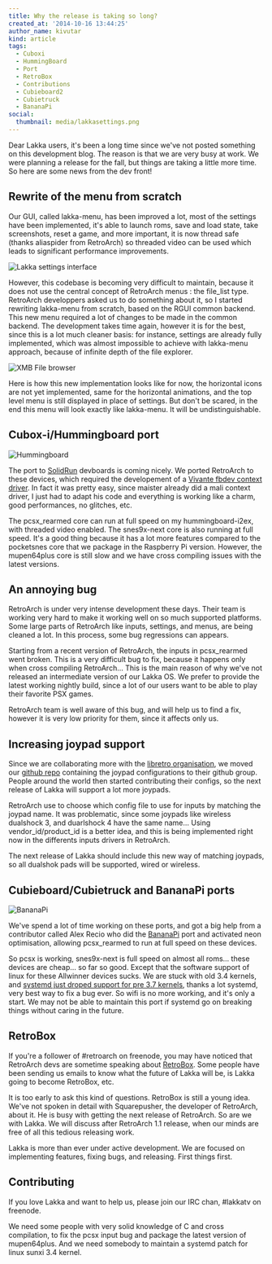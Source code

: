```yaml
---
title: Why the release is taking so long?
created_at: '2014-10-16 13:44:25'
author_name: kivutar
kind: article
tags:
  - Cuboxi
  - HummingBoard
  - Port
  - RetroBox
  - Contributions
  - Cubieboard2
  - Cubietruck
  - BananaPi
social:
  thumbnail: media/lakkasettings.png
---
```


Dear Lakka users, it's been a long time since we've not posted something on this development blog. The reason is that we are very busy at work. We were planning a release for the fall, but things are taking a little more time. So here are some news from the dev front!

## Rewrite of the menu from scratch

Our GUI, called lakka-menu, has been improved a lot, most of the settings have been implemented, it's able to launch roms, save and load state, take screenshots, reset a game, and more important, it is now thread safe (thanks aliaspider from RetroArch) so threaded video can be used which leads to significant performance improvements.

![Lakka settings interface](media/lakkasettings.png)

However, this codebase is becoming very difficult to maintain, because it does not use the central concept of RetroArch menus : the file_list type. RetroArch developpers asked us to do something about it, so I started rewriting lakka-menu from scratch, based on the RGUI common backend. This new menu required a lot of changes to be made in the common backend. The development takes time again, however it is for the best, since this is a lot much cleaner basis: for instance, settings are already fully implemented, which was almost impossible to achieve with lakka-menu approach, because of infinite depth of the file explorer.

![XMB File browser](media/xmb.png)

Here is how this new implementation looks like for now, the horizontal icons are not yet implemented, same for the horizontal animations, and the top level menu is still displayed in place of settings. But don't be scared, in the end this menu will look exactly like lakka-menu. It will be undistinguishable.

## Cubox-i/Hummingboard port

![Hummingboard](media/hummingboard.jpg)

The port to [SolidRun](http://www.solid-run.com) devboards is coming nicely. We ported RetroArch to these devices, which required the developement of a [Vivante fbdev context driver](https://github.com/libretro/RetroArch/blob/master/gfx/context/vivante_fbdev_ctx.c). In fact it was pretty easy, since maister already did a mali context driver, I just had to adapt his code and everything is working like a charm, good performances, no glitches, etc.

The pcsx_rearmed core can run at full speed on my hummingboard-i2ex, with threaded video enabled. The snes9x-next core is also running at full speed. It's a good thing because it has a lot more features compared to the pocketsnes core that we package in the Raspberry Pi version. However, the mupen64plus core is still slow and we have cross compiling issues with the latest versions.

## An annoying bug

RetroArch is under very intense development these days. Their team is working very hard to make it working well on so much supported platforms. Some large parts of RetroArch like inputs, settings, and menus, are being cleaned a lot. In this process, some bug regressions can appears.

Starting from a recent version of RetroArch, the inputs in pcsx_rearmed went broken. This is a very difficult bug to fix, because it happens only when cross compiling RetroArch... This is the main reason of why we've not released an intermediate version of our Lakka OS. We prefer to provide the latest working nightly build, since a lot of our users want to be able to play their favorite PSX games.

RetroArch team is well aware of this bug, and will help us to find a fix, however it is very low priority for them, since it affects only us.

## Increasing joypad support

Since we are collaborating more with the [libretro organisation](https://github.com/libretro), we moved our [github repo](https://github.com/libretro/retroarch-joypad-autoconfig) containing the joypad configurations to their github group. People around the world then started contributing their configs, so the next release of Lakka will support a lot more joypads.

RetroArch use to choose which config file to use for inputs by matching the joypad name. It was problematic, since some joypads like wireless dualshock 3, and duarlshock 4 have the same name... Using vendor_id/product_id is a better idea, and this is being implemented right now in the differents inputs drivers in RetroArch.

The next release of Lakka should include this new way of matching joypads, so all dualshok pads will be supported, wired or wireless.

## Cubieboard/Cubietruck and BananaPi ports

![BananaPi](media/bananapi.jpg)

We've spend a lot of time working on these ports, and got a big help from a contributor called Alex Recio who did the [BananaPi](http://www.bananapi.org) port and activated neon optimisation, allowing pcsx_rearmed to run at full speed on these devices.

So pcsx is working, snes9x-next is full speed on almost all roms... these devices are cheap... so far so good. Except that the software support of linux for these Allwinner devices sucks. We are stuck with old 3.4 kernels, and [systemd just droped support for pre 3.7 kernels](https://www.mail-archive.com/systemd-devel@lists.freedesktop.org/msg22454.html), thanks a lot systemd, very best way to fix a bug ever. So wifi is no more working, and it's only a start. We may not be able to maintain this port if systemd go on breaking things without caring in the future.

## RetroBox

If you're a follower of #retroarch on freenode, you may have noticed that RetroArch devs are sometime speaking about [RetroBox](http://www.libretro.com/index.php/after-retroarch-v1-1-retrobox/). Some people have been sending us emails to know what the future of Lakka will be, is Lakka going to become RetroBox, etc.

It is too early to ask this kind of questions. RetroBox is still a young idea. We've not spoken in detail with Squarepusher, the developer of RetroArch, about it. He is busy with getting the next release of RetroArch. So are we with Lakka. We will discuss after RetroArch 1.1 release, when our minds are free of all this tedious releasing work.

Lakka is more than ever under active development. We are focused on implementing features, fixing bugs, and releasing. First things first.

## Contributing

If you love Lakka and want to help us, please join our IRC chan, #lakkatv on freenode.

We need some people with very solid knowledge of C and cross compilation, to fix the pcsx input bug and package the latest version of mupen64plus. And we need somebody to maintain a systemd patch for linux sunxi 3.4 kernel.
